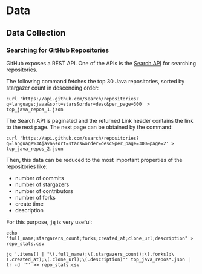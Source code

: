 # Data

## Data Collection

### Searching for GitHub Repositories

GitHub exposes a REST API. One of the APIs is the [Search API](https://developer.github.com/v3/search/#search-repositories) for searching repositories.

The following command fetches the top 30 Java repositories, sorted by stargazer count
in descending order:

`curl 'https://api.github.com/search/repositories?q=language:java&sort=stars&order=desc&per_page=300' > top_java_repos_1.json`

The Search API is paginated and the returned Link header contains the link to the next page.
The next page can be obtained by the command:

`curl 'https://api.github.com/search/repositories?q=language%3Ajava&sort=stars&order=desc&per_page=300&page=2' > top_java_repos_2.json`

Then, this data can be reduced to the most important properties of the repositories like:

- number of commits
- number of stargazers
- number of contributors
- number of forks
- create time
- description

For this purpose, `jq` is very useful:

```shell
echo "full_name;stargazers_count;forks;created_at;clone_url;description" > repo_stats.csv

jq '.items[] | "\(.full_name);\(.stargazers_count);\(.forks);\(.created_at);\(.clone_url);\(.description)"' top_java_repos*.json | tr -d '"' >> repo_stats.csv
```
